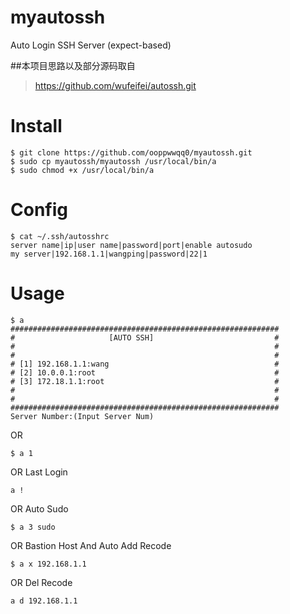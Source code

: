 # myautossh

Auto Login SSH Server (expect-based)

##本项目思路以及部分源码取自
> https://github.com/wufeifei/autossh.git


# Install

```
$ git clone https://github.com/ooppwwqq0/myautossh.git
$ sudo cp myautossh/myautossh /usr/local/bin/a
$ sudo chmod +x /usr/local/bin/a
```

# Config

```
$ cat ~/.ssh/autosshrc
server name|ip|user name|password|port|enable autosudo
my server|192.168.1.1|wangping|password|22|1
```

# Usage

```
$ a
############################################################
#                     [AUTO SSH]                           #
#                                                          #
#                                                          #
# [1] 192.168.1.1:wang                                     #
# [2] 10.0.0.1:root                                        #
# [3] 172.18.1.1:root                                      #
#                                                          #
#                                                          #
############################################################
Server Number:(Input Server Num)
```

OR

```
$ a 1
```

OR Last Login

```
a !
```

OR Auto Sudo

```
$ a 3 sudo
```

OR Bastion Host And Auto Add Recode

```
$ a x 192.168.1.1
```

OR Del Recode

```
a d 192.168.1.1
```

